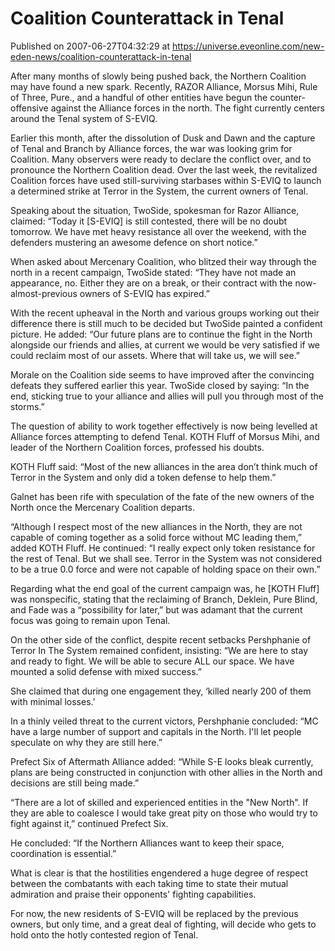 # Coalition Counterattack in Tenal
Published on 2007-06-27T04:32:29 at https://universe.eveonline.com/new-eden-news/coalition-counterattack-in-tenal

After many months of slowly being pushed back, the Northern Coalition may have found a new spark. Recently, RAZOR Alliance, Morsus Mihi, Rule of Three, Pure., and a handful of other entities have begun the counter-offensive against the Alliance forces in the north. The fight currently centers around the Tenal system of S-EVIQ.

Earlier this month, after the dissolution of Dusk and Dawn and the capture of Tenal and Branch by Alliance forces, the war was looking grim for Coalition. Many observers were ready to declare the conflict over, and to pronounce the Northern Coalition dead. Over the last week, the revitalized Coalition forces have used still-surviving starbases within S-EVIQ to launch a determined strike at Terror in the System, the current owners of Tenal.

Speaking about the situation, TwoSide, spokesman for Razor Alliance, claimed: “Today it [S-EVIQ] is still contested, there will be no doubt tomorrow. We have met heavy resistance all over the weekend, with the defenders mustering an awesome defence on short notice.”

When asked about Mercenary Coalition, who blitzed their way through the north in a recent campaign, TwoSide stated: “They have not made an appearance, no. Either they are on a break, or their contract with the now-almost-previous owners of S-EVIQ has expired.”

With the recent upheaval in the North and various groups working out their difference there is still much to be decided but TwoSide painted a confident picture. He added: “Our future plans are to continue the fight in the North alongside our friends and allies, at current we would be very satisfied if we could reclaim most of our assets. Where that will take us, we will see.”

Morale on the Coalition side seems to have improved after the convincing defeats they suffered earlier this year. TwoSide closed by saying: “In the end, sticking true to your alliance and allies will pull you through most of the storms.”

The question of ability to work together effectively is now being levelled at Alliance forces attempting to defend Tenal. KOTH Fluff of Morsus Mihi, and leader of the Northern Coalition forces, professed his doubts.

KOTH Fluff said: “Most of the new alliances in the area don’t think much of Terror in the System and only did a token defense to help them.”

Galnet has been rife with speculation of the fate of the new owners of the North once the Mercenary Coalition departs.

“Although I respect most of the new alliances in the North, they are not capable of coming together as a solid force without MC leading them,” added KOTH Fluff. He continued: “I really expect only token resistance for the rest of Tenal. But we shall see. Terror in the System was not considered to be a true 0.0 force and were not capable of holding space on their own.”

Regarding what the end goal of the current campaign was, he [KOTH Fluff] was nonspecific, stating that the reclaiming of Branch, Deklein, Pure Blind, and Fade was a “possibility for later,” but was adamant that the current focus was going to remain upon Tenal.

On the other side of the conflict, despite recent setbacks Pershphanie of Terror In The System remained confident, insisting: “We are here to stay and ready to fight. We will be able to secure ALL our space. We have mounted a solid defense with mixed success.”

She claimed that during one engagement they, ‘killed nearly 200 of them with minimal losses.’

In a thinly veiled threat to the current victors, Pershphanie concluded: “MC have a large number of support and capitals in the North. I'll let people speculate on why they are still here.”

Prefect Six of Aftermath Alliance added: “While S-E looks bleak currently, plans are being constructed in conjunction with other allies in the North and decisions are still being made.”

“There are a lot of skilled and experienced entities in the "New North". If they are able to coalesce I would take great pity on those who would try to fight against it,” continued Prefect Six.

He concluded: “If the Northern Alliances want to keep their space, coordination is essential.”

What is clear is that the hostilities engendered a huge degree of respect between the combatants with each taking time to state their mutual admiration and praise their opponents' fighting capabilities.

For now, the new residents of S-EVIQ will be replaced by the previous owners, but only time, and a great deal of fighting, will decide who gets to hold onto the hotly contested region of Tenal.
